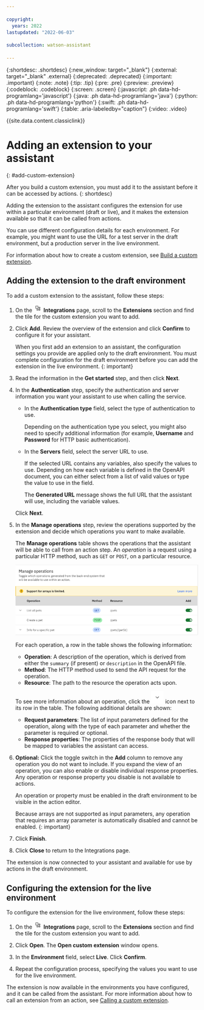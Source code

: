 ```yaml
---

copyright:
  years: 2022
lastupdated: "2022-06-03"

subcollection: watson-assistant

---
```


{:shortdesc: .shortdesc}
{:new_window: target="_blank"}
{:external: target="_blank" .external}
{:deprecated: .deprecated}
{:important: .important}
{:note: .note}
{:tip: .tip}
{:pre: .pre}
{:preview: .preview}
{:codeblock: .codeblock}
{:screen: .screen}
{:javascript: .ph data-hd-programlang='javascript'}
{:java: .ph data-hd-programlang='java'}
{:python: .ph data-hd-programlang='python'}
{:swift: .ph data-hd-programlang='swift'}
{:table: .aria-labeledby="caption"}
{:video: .video}

{{site.data.content.classiclink}}

# Adding an extension to your assistant
{: #add-custom-extension}

After you build a custom extension, you must add it to the assistant before it can be accessed by actions.
{: shortdesc}

Adding the extension to the assistant configures the extension for use within a particular environment (draft or live), and it makes the extension available so that it can be called from actions.

You can use different configuration details for each environment. For example, you might want to use the URL for a test server in the draft environment, but a production server in the live environment.

For information about how to create a custom extension, see [Build a custom extension](/docs/watson-assistant?topic=watson-assistant-build-custom-extension).

## Adding the extension to the draft environment

To add a custom extension to the assistant, follow these steps:

1. On the ![Integrations icon](images/integrations-icon.png) **Integrations** page, scroll to the **Extensions** section and find the tile for the custom extension you want to add.

1. Click **Add**. Review the overview of the extension and click **Confirm** to configure it for your assistant.

    When you first add an extension to an assistant, the configuration settings you provide are applied only to the draft environment. You must complete configuration for the draft environment before you can add the extension in the live environment.
    {: important}

1. Read the information in the **Get started** step, and then click **Next**.

1. In the **Authentication** step, specify the authentication and server information you want your assistant to use when calling the service.

    - In the **Authentication type** field, select the type of authentication to use.

        Depending on the authentication type you select, you might also need to specify additional information (for example, **Username** and **Password** for HTTP basic authentication).

    - In the **Servers** field, select the server URL to use.

        If the selected URL contains any variables, also specify the values to use. Depending on how each variable is defined in the OpenAPI document, you can either select from a list of valid values or type the value to use in the field.

        The **Generated URL** message shows the full URL that the assistant will use, including the variable values.

     Click **Next**.

1. In the **Manage operations** step, review the operations supported by the extension and decide which operations you want to make available.

    The **Manage operations** table shows the operations that the assistant will be able to call from an action step. An _operation_ is a request using a particular HTTP method, such as `GET` or `POST`, on a particular resource.

    ![Manage operations table](images/extension-manage-operations.png)

    For each operation, a row in the table shows the following information:

    - **Operation**: A description of the operation, which is derived from either the `summary` (if present) or `description` in the OpenAPI file.
    - **Method**: The HTTP method used to send the API request for the operation.
    - **Resource**: The path to the resource the operation acts upon.

    To see more information about an operation, click the ![label](images/twistie.png) icon next to its row in the table. The following additional details are shown:

    - **Request parameters**: The list of input parameters defined for the operation, along with the type of each parameter and whether the parameter is required or optional.
    - **Response properties**: The properties of the response body that will be mapped to variables the assistant can access.

1. **Optional:** Click the toggle switch in the **Add** column to remove any operation you do not want to include. If you expand the view of an operation, you can also enable or disable individual response properties. Any operation or response property you disable is not available to actions.

    An operation or property must be enabled in the draft environment to be visible in the action editor.

    Because arrays are not supported as input parameters, any operation that requires an array parameter is automatically disabled and cannot be enabled.
    {: important}

1. Click **Finish**.

1. Click **Close** to return to the Integrations page.

The extension is now connected to your assistant and available for use by actions in the draft environment.

## Configuring the extension for the live environment

To configure the extension for the live environment, follow these steps:

1. On the ![Integrations icon](images/integrations-icon.png) **Integrations** page, scroll to the **Extensions** section and find the tile for the custom extension you want to add.

1. Click **Open**. The **Open custom extension** window opens.

1. In the **Environment** field, select **Live**. Click **Confirm**.

1. Repeat the configuration process, specifying the values you want to use for the live environment.

The extension is now available in the environments you have configured, and it can be called from the assistant. For more information about how to call an extension from an action, see [Calling a custom extension](/docs/watson-assistant?topic=watson-assistant-call-extension).
